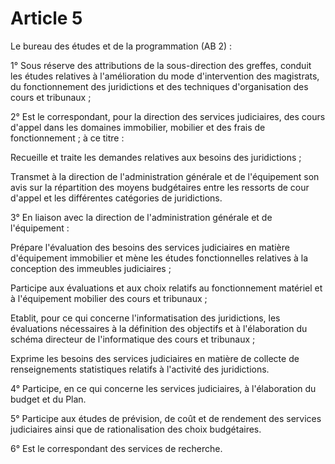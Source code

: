 # Article 5

Le bureau des études et de la programmation (AB 2) :

1° Sous réserve des attributions de la sous-direction des greffes, conduit les études relatives à l'amélioration du mode d'intervention des magistrats, du fonctionnement des juridictions et des techniques d'organisation des cours et tribunaux ;

2° Est le correspondant, pour la direction des services judiciaires, des cours d'appel dans les domaines immobilier, mobilier et des frais de fonctionnement ; à ce titre :

Recueille et traite les demandes relatives aux besoins des juridictions ;

Transmet à la direction de l'administration générale et de l'équipement son avis sur la répartition des moyens budgétaires entre les ressorts de cour d'appel et les différentes catégories de juridictions.

3° En liaison avec la direction de l'administration générale et de l'équipement :

Prépare l'évaluation des besoins des services judiciaires en matière d'équipement immobilier et mène les études fonctionnelles relatives à la conception des immeubles judiciaires ;

Participe aux évaluations et aux choix relatifs au fonctionnement matériel et à l'équipement mobilier des cours et tribunaux ;

Etablit, pour ce qui concerne l'informatisation des juridictions, les évaluations nécessaires à la définition des objectifs et à l'élaboration du schéma directeur de l'informatique des cours et tribunaux ;

Exprime les besoins des services judiciaires en matière de collecte de renseignements statistiques relatifs à l'activité des juridictions.

4° Participe, en ce qui concerne les services judiciaires, à l'élaboration du budget et du Plan.

5° Participe aux études de prévision, de coût et de rendement des services judiciaires ainsi que de rationalisation des choix budgétaires.

6° Est le correspondant des services de recherche.
